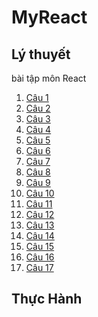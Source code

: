 # MyReact
## Lý thuyết
bài tập môn React
1. [Câu 1]()
2. [Câu 2]()
3. [Câu 3]()
4. [Câu 4]()
5. [Câu 5]()
6. [Câu 6]()
7. [Câu 7]()
8. [Câu 8]()
9. [Câu 9](https://codepen.io/dungnguyen104/pen/PoadbEz)
10. [Câu 10](https://codepen.io/dungnguyen104/pen/NWzwxeV)
11. [Câu 11](https://codepen.io/dungnguyen104/pen/LYrOGqz)
12. [Câu 12](https://codepen.io/dungnguyen104/pen/QWxpJbP)
13. [Câu 13](https://codepen.io/dungnguyen104/pen/rNKGrMQ)
14. [Câu 14](https://codepen.io/dungnguyen104/pen/VwdzgbN)
15. [Câu 15](https://codepen.io/dungnguyen104/details/jOKGzVZ)
16. [Câu 16](https://codepen.io/dungnguyen104/pen/ExRwRLR)
17. [Câu 17](https://codepen.io/dungnguyen104/pen/gOKXPoK)
## Thực Hành
